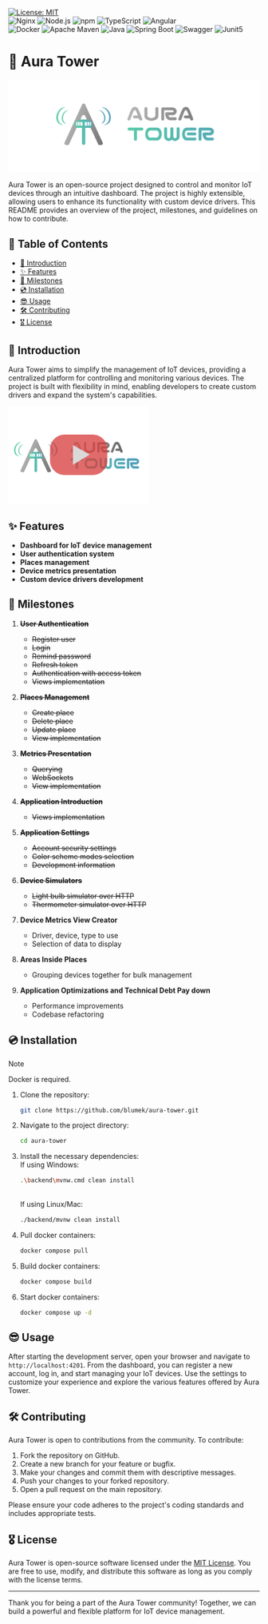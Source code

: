 [![License: MIT](https://img.shields.io/badge/License-MIT-yellow.svg)](https://opensource.org/licenses/MIT) </br>
![Nginx](https://img.shields.io/badge/Nginx-009639?style=for-the-badge&logo=nginx&logoColor=white)
![Node.js](https://img.shields.io/badge/Node%20js-339933?style=for-the-badge&logo=nodedotjs&logoColor=white)
![npm](https://img.shields.io/badge/npm-CB3837?style=for-the-badge&logo=npm&logoColor=white)
![TypeScript](https://img.shields.io/badge/TypeScript-007ACC?style=for-the-badge&logo=typescript&logoColor=white)
![Angular](https://img.shields.io/badge/Angular-DD0031?style=for-the-badge&logo=angular&logoColor=white) </br>
![Docker](https://img.shields.io/badge/Docker-2CA5E0?style=for-the-badge&logo=docker&logoColor=white)
![Apache Maven](https://img.shields.io/badge/apache_maven-C71A36?style=for-the-badge&logo=apachemaven&logoColor=white)
![Java](https://img.shields.io/badge/java-%23ED8B00.svg?style=for-the-badge&logo=openjdk&logoColor=white)
![Spring Boot](https://img.shields.io/badge/Spring_Boot-F2F4F9?style=for-the-badge&logo=spring-boot)
![Swagger](https://img.shields.io/badge/Swagger-85EA2D?style=for-the-badge&logo=Swagger&logoColor=white)
![Junit5](https://img.shields.io/badge/Junit5-25A162?style=for-the-badge&logo=junit5&logoColor=white)



# 🛫 Aura Tower

![Aura Tower logo](frontend/src/assets/images/logo-full.png)

Aura Tower is an open-source project designed to control and monitor IoT devices through an intuitive dashboard. The
project is highly extensible, allowing users to enhance its functionality with custom device drivers. This README
provides an overview of the project, milestones, and guidelines on how to contribute.

## 📖 Table of Contents

- [📢 Introduction](#-introduction)
- [✨ Features](#-features)
- [🎯 Milestones](#-milestones)
- [💿 Installation](#-installation)
- [😎 Usage](#-usage)
- [🛠️ Contributing](#-contributing)
- [🎖️ License](#-license)

## 📢 Introduction

Aura Tower aims to simplify the management of IoT devices, providing a centralized platform for controlling and
monitoring various devices. The project is built with flexibility in mind, enabling developers to create custom drivers
and expand the system's capabilities.

<a href="https://www.youtube.com/watch?v=vA4TfWpt0PY"><img src="frontend/src/assets/images/youtube-thumbnail.png" alt="Aura Tower Trailer" width="282" height="195"></a>

## ✨ Features

- **Dashboard for IoT device management**
- **User authentication system**
- **Places management**
- **Device metrics presentation**
- **Custom device drivers development**

## 🎯 Milestones

1. ~~**User Authentication**~~
    - ~~Register user~~
    - ~~Login~~
    - ~~Remind password~~
    - ~~Refresh token~~
    - ~~Authentication with access token~~
    - ~~Views implementation~~

2. ~~**Places Management**~~
    - ~~Create place~~
    - ~~Delete place~~
    - ~~Update place~~
    - ~~View implementation~~

3. ~~**Metrics Presentation**~~
    - ~~Querying~~
    - ~~WebSockets~~
    - ~~View implementation~~

4. ~~**Application Introduction**~~
    - ~~Views implementation~~

5. ~~**Application Settings**~~
    - ~~Account security settings~~
    - ~~Color scheme modes selection~~
    - ~~Development information~~

6. ~~**Device Simulators**~~
    - ~~Light bulb simulator over HTTP~~
    - ~~Thermometer simulator over HTTP~~

7. **Device Metrics View Creator**
    - Driver, device, type to use
    - Selection of data to display

8. **Areas Inside Places**
    - Grouping devices together for bulk management

9. **Application Optimizations and Technical Debt Pay down**
    - Performance improvements
    - Codebase refactoring

## 💿 Installation

> [!NOTE]
> Docker is required.

1. Clone the repository:
    ```bash
    git clone https://github.com/blumek/aura-tower.git
    ```

2. Navigate to the project directory:
    ```bash
    cd aura-tower
    ```

3. Install the necessary dependencies:
   <br />If using Windows:
    ```bash
   .\backend\mvnw.cmd clean install
   ```
   <br />If using Linux/Mac:
   ```bash
   ./backend/mvnw clean install
   ```

4. Pull docker containers:
    ```bash
    docker compose pull
    ```

5. Build docker containers:
    ```bash
    docker compose build
    ```

6. Start docker containers:
    ```bash
    docker compose up -d
    ```

## 😎 Usage

After starting the development server, open your browser and navigate to `http://localhost:4201`. From the dashboard,
you can register a new account, log in, and start managing your IoT devices. Use the settings to customize your
experience and explore the various features offered by Aura Tower.

## 🛠️ Contributing

Aura Tower is open to contributions from the community. To contribute:

1. Fork the repository on GitHub.
2. Create a new branch for your feature or bugfix.
3. Make your changes and commit them with descriptive messages.
4. Push your changes to your forked repository.
5. Open a pull request on the main repository.

Please ensure your code adheres to the project's coding standards and includes appropriate tests.

## 🎖️ License

Aura Tower is open-source software licensed under the [MIT License](LICENSE). You are free to use, modify, and
distribute this software as long as you comply with the license terms.

---

Thank you for being a part of the Aura Tower community! Together, we can build a powerful and flexible platform for IoT
device management.
